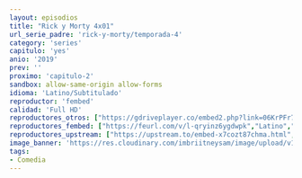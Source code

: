 ```yaml
---
layout: episodios
title: "Rick y Morty 4x01"
url_serie_padre: 'rick-y-morty/temporada-4'
category: 'series'
capitulo: 'yes'
anio: '2019'
prev: ''
proximo: 'capitulo-2'
sandbox: allow-same-origin allow-forms
idioma: 'Latino/Subtitulado'
reproductor: 'fembed'
calidad: 'Full HD'
reproductores_otros: ["https://gdriveplayer.co/embed2.php?link=06KrPFr7Du6sHuevuUNiKQysmAmzAYpyGJo9RcVXaVhg%252Fjc3WCtHr%252BBK8K%252FUMCIkWcbMnbdsRm6AJruR%252Bi2oD%252BMwRuCHaXm47ON8Nu2mJ5FTLQ%252BEq7tC6DLzcj2aM0JUG8syf4Ztof%252Fcpau0smI2TW06r6uMD%252BnX37wC8cdL9j3u%252BkNcSJ%252FfnGJ%252FIqnxMIvGJHo%252FzkBt9KhQBUz86gj672","Latino","https://mstream.website/q219esz8fzbo","Latino","https://player.openloadpremium.com/player.php?id=NTM3","Subtitulado","https://api.cuevana3.io/stream/index.php?file=ek5lbm9xYWNrS0xYMTZLa2xNbkdvY3ZTb3BtZng4TGp6ZFpobGFMUGtOelcwcUZmbWRIVzRkakVuS0JnbEplcG1KUnNZSlRTMGViVTBxZGdsdEhPb3Q2OWdtSjNzNXEwbWRwMFlLRFNsWmJheEorYmw5R2wyTmZIbUd4a2w1bWxtSnBtWjJpYW9PUFQxcWVScDl2UjJLSFdtS1NjeHc9PQ","Subtitulado"]
reproductores_fembed: ["https://feurl.com/v/l-qryinz6ygdwpk","Latino","https://feurl.com/v/pg83jbm4733qzpw","Latino","https://feurl.com/v/lnxj2indq267m6k","Subtitulado"]
reproductores_upstream: ["https://upstream.to/embed-x7cozt87chma.html","Subtitulado"]
image_banner: 'https://res.cloudinary.com/imbriitneysam/image/upload/v1555883952/rick-banner-3-min.jpg'
tags:
- Comedia
---
```












